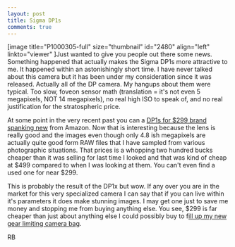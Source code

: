 ```yaml
---
layout: post
title: Sigma DP1s
comments: true
---
```

[image title="P1000305-full" size="thumbnail" id="2480" align="left" linkto="viewer" ]Just wanted to give you people out there some news. Something happened that actually makes the Sigma DP1s more attractive to me. It happened within an astonishingly short time. I have never talked about this camera but it has been under my consideration since it was released. Actually all of the DP camera. My hangups about them were typical. Too slow, foveon sensor math (translation = it's not even 5 megapixels, NOT 14 megapixels), no real high ISO to speak of, and no real justification for the stratospheric price.

At some point in the very recent past you can a <a href="http://www.amazon.com/gp/redirect.html?ie=UTF8&amp;location=http%3A%2F%2Fwww.amazon.com%2Fgp%2Foffer-listing%2FB002RARGOO%3Fie%3DUTF8%26ref_%3Dsr_1_1_olp%26qid%3D1284830338%26sr%3D8-1%26condition%3Dnew&amp;tag=rbde-20&amp;linkCode=ur2&amp;camp=1789&amp;creative=390957" target="_blank">DP1s for $299 brand spanking new</a> from Amazon. Now that is interesting because the lens is really good and the images even though only 4.8 ish megapixels are actually quite good form RAW files that I have sampled from various photographic situations. That prices is a whopping two hundred bucks cheaper than it was selling for last time I looked and that was kind of cheap at $499 compared to when I was looking at them. You can't even find a used one for near $299.

This is probably the result of the DP1x but wow. If any over you are in the market for this very specialized camera I can say that if you can live within it's parameters it does make stunning images. I may get one just to save me money and stopping me from buying anything else. You see, $299 is far cheaper than just about anything else I could possibly buy to f<a href="http://photo.rwboyer.com/2010/09/13/another-money-saving-idea/">ill up my new gear limiting camera bag</a>.

RB
